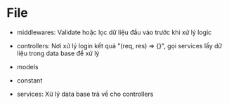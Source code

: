 # File

- middlewares: Validate hoặc lọc dữ liệu đầu vào trước khi xử lý logic
- controllers: Nơi xử lý login kết quả "(req, res) => {}", gọi services lấy dữ liệu trong data base để xử lý

- models
- constant
- services: Xử lý data base trả về cho controllers
